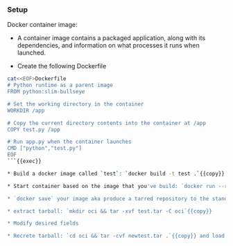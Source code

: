 ### Setup

Docker container image:


* A container image contains a packaged application, along with its dependencies, and information on what processes it runs when launched.

* Create the following Dockerfile

```bash
cat<<EOF>Dockerfile
# Python runtime as a parent image
FROM python:slim-bullseye

# Set the working directory in the container
WORKDIR /app

# Copy the current directory contents into the container at /app
COPY test.py /app

# Run app.py when the container launches
CMD ["python","test.py"]
EOF
```{{exec}}

* Build a docker image called `test`: `docker build -t test .`{{copy}} . What it is missing?

* Start container based on the image that you've build: `docker run --rm test`

* `docker save` your image aka produce a tarred repository to the standard output stream ( that contains all parent layers, and all tags + versions, or specified repo:tag) i.e. `test.tar`

* extract tarball: `mkdir oci && tar -xvf test.tar -C oci`{{copy}}

* Modify desired fields

* Recrete tarball: `cd oci && tar -cvf newtest.tar .`{{copy}} and load back the image `docker load -i newtest.tar`